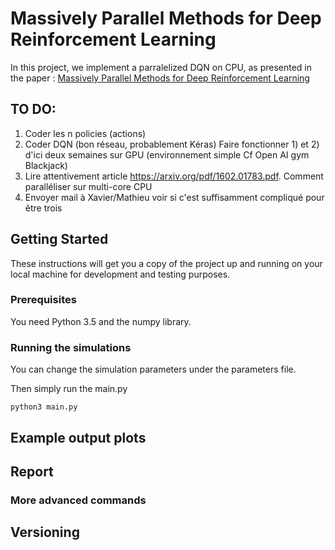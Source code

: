 # Massively Parallel Methods for Deep Reinforcement Learning

In this project, we implement a parralelized DQN on CPU, as presented in the paper :  [Massively Parallel Methods for Deep Reinforcement Learning](https://arxiv.org/abs/1507.04296)

## TO DO:
1) Coder les n policies (actions)
2) Coder DQN (bon réseau, probablement Kéras)
Faire fonctionner 1) et 2) d'ici deux semaines sur GPU (environnement simple Cf Open AI gym Blackjack)
3) Lire attentivement article https://arxiv.org/pdf/1602.01783.pdf. Comment paralléliser sur multi-core CPU
4) Envoyer mail à Xavier/Mathieu voir si c'est suffisamment compliqué pour être trois


## Getting Started

These instructions will get you a copy of the project up and running on your local machine for development and testing purposes.

### Prerequisites

You need Python 3.5 and the numpy library.

### Running the simulations

You can change the simulation parameters under the parameters file.

Then simply run the main.py

```
python3 main.py
```

## Example output plots


## Report


### More advanced commands


## Versioning


